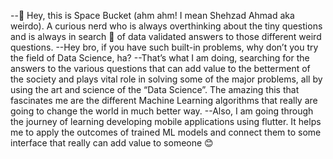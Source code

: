 --👋 Hey, this is Space Bucket (ahm ahm! I mean Shehzad Ahmad aka weirdo). A curious nerd who is always overthinking about the tiny questions and is always in search 👀 of data validated answers to those different weird questions. 
--Hey bro, if you have such built-in problems, why don’t you try the field of Data Science, ha?
--That’s what I am doing, searching for the answers to the various questions that can add value to the betterment of the society and plays vital role in solving some of the major problems, all by using the art and science of the “Data Science”. The amazing this that fascinates me are the different Machine Learning algorithms that really are going to change the world in much better way. 
--Also, I am going through the journey of learning developing mobile applications using flutter. It helps me to apply the outcomes of trained ML models and connect them to some interface that really can add value to someone 😊

<!---
SpaceBuckett/SpaceBuckett is a ✨ special ✨ repository because its `README.md` (this file) appears on your GitHub profile.
You can click the Preview link to take a look at your changes.
--->
